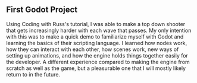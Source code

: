 ## First Godot Project

Using Coding with Russ's tutorial, I was able to make a top down shooter that gets increasingly harder with each wave that passes.
My only intention with this was to make a quick demo to familiarize myself with Godot and learning the basics of their scripting language.
I learned how nodes work, how they can interact with each other, how scenes work, new ways of setting up animations, and how the engine holds things together easily for the developer.
A different experience compared to making the engine from scratch as well as the game, but a pleasurable one that I will mostly likely return to in the future.
